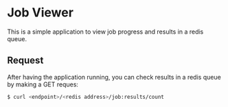 # Job Viewer

This is a simple application to view job progress and results in a redis queue.

## Request

After having the application running, you can check results in a redis queue by making a GET reques:

```bash
$ curl <endpoint>/<redis address>/job:results/count
```


